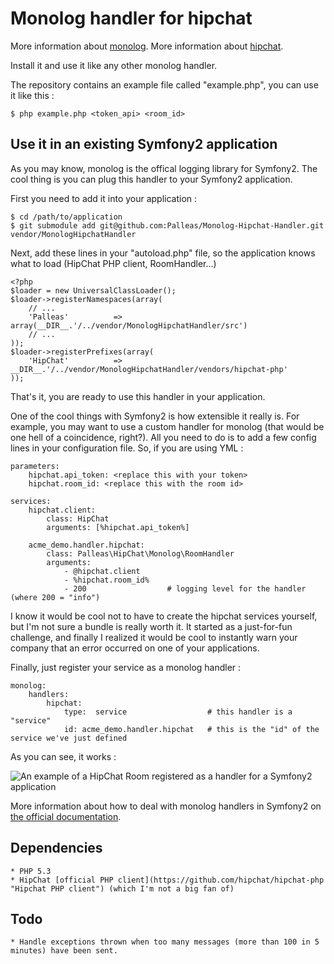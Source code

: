 # Monolog handler for hipchat #

More information about [monolog](https://github.com/Seldaek/monolog#readme "Readme").
More information about [hipchat](http://www.hipchat.com "Hipchat").

Install it and use it like any other monolog handler.

The repository contains an example file called "example.php", you can use it like this :

    $ php example.php <token_api> <room_id>
    
## Use it in an existing Symfony2 application ##

As you may know, monolog is the offical logging library for Symfony2. The cool thing is you can plug this handler to your Symfony2 application.

First you need to add it into your application :

    $ cd /path/to/application
    $ git submodule add git@github.com:Palleas/Monolog-Hipchat-Handler.git vendor/MonologHipchatHandler
    
Next, add these lines in your "autoload.php" file, so the application knows what to load (HipChat PHP client, RoomHandler...)

    <?php
    $loader = new UniversalClassLoader();
    $loader->registerNamespaces(array(
        // ...
        'Palleas'          => array(__DIR__.'/../vendor/MonologHipchatHandler/src')
        // ...
    ));
    $loader->registerPrefixes(array(
        'HipChat'          => __DIR__.'/../vendor/MonologHipchatHandler/vendors/hipchat-php'
    ));

That's it, you are ready to use this handler in your application.

One of the cool things with Symfony2 is how extensible it really is. For example, you may want to use a custom handler for monolog (that would be one hell of a coincidence, right?). All you need to do is to add a few config lines in your configuration file. So, if you are using YML :

    parameters:
        hipchat.api_token: <replace this with your token>
        hipchat.room_id: <replace this with the room id>

    services:
        hipchat.client:
            class: HipChat
            arguments: [%hipchat.api_token%]

        acme_demo.handler.hipchat:
            class: Palleas\HipChat\Monolog\RoomHandler
            arguments:
                - @hipchat.client
                - %hipchat.room_id%
                - 200                  # logging level for the handler (where 200 = "info")
                
I know it would be cool not to have to create the hipchat services yourself, but I'm not sure a bundle is really worth it. It started as a just-for-fun challenge, and finally I realized it would be cool to instantly warn your company that an error occurred on one of your applications.

Finally, just register your service as a monolog handler :

    monolog:
        handlers:
            hipchat:
                type:  service                  # this handler is a "service"
                id: acme_demo.handler.hipchat   # this is the "id" of the service we've just defined

As you can see, it works : 

![An example of a HipChat Room registered as a handler for a Symfony2 application](https://github.com/downloads/Palleas/Monolog-Hipchat-Handler/hipchat_monolog.png)

More information  about how to deal with monolog handlers in Symfony2 on [the official documentation](http://symfony.com/doc/current/cookbook/logging/monolog.html).

## Dependencies ##

    * PHP 5.3
    * HipChat [official PHP client](https://github.com/hipchat/hipchat-php "Hipchat PHP client") (which I'm not a big fan of)
    
## Todo ##

    * Handle exceptions thrown when too many messages (more than 100 in 5 minutes) have been sent.
